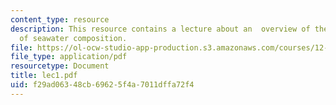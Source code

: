 ```yaml
---
content_type: resource
description: This resource contains a lecture about an  overview of the determinants
  of seawater composition.
file: https://ol-ocw-studio-app-production.s3.amazonaws.com/courses/12-742-marine-chemistry-fall-2006/f29ad06348cb69625f4a7011dffa72f4_lec1.pdf
file_type: application/pdf
resourcetype: Document
title: lec1.pdf
uid: f29ad063-48cb-6962-5f4a-7011dffa72f4
---
```

